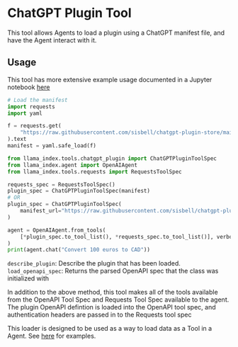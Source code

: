 # ChatGPT Plugin Tool

This tool allows Agents to load a plugin using a ChatGPT manifest file, and have the Agent interact with it.

## Usage

This tool has more extensive example usage documented in a Jupyter notebook [here](https://github.com/emptycrown/llama-hub/tree/main/llama_hub/tools/notebooks/chatgpt_plugin.ipynb)

```python
# Load the manifest
import requests
import yaml

f = requests.get(
    "https://raw.githubusercontent.com/sisbell/chatgpt-plugin-store/main/manifests/today-currency-converter.oiconma.repl.co.json"
).text
manifest = yaml.safe_load(f)

from llama_index.tools.chatgpt_plugin import ChatGPTPluginToolSpec
from llama_index.agent import OpenAIAgent
from llama_index.tools.requests import RequestsToolSpec

requests_spec = RequestsToolSpec()
plugin_spec = ChatGPTPluginToolSpec(manifest)
# OR
plugin_spec = ChatGPTPluginToolSpec(
    manifest_url="https://raw.githubusercontent.com/sisbell/chatgpt-plugin-store/main/manifests/today-currency-converter.oiconma.repl.co.json"
)

agent = OpenAIAgent.from_tools(
    [*plugin_spec.to_tool_list(), *requests_spec.to_tool_list()], verbose=True
)
print(agent.chat("Convert 100 euros to CAD"))
```

`describe_plugin`: Describe the plugin that has been loaded.
`load_openapi_spec`: Returns the parsed OpenAPI spec that the class was initialized with

In addition to the above method, this tool makes all of the tools available from the OpenAPI Tool Spec and Requests Tool Spec available to the agent. The plugin OpenAPI defintion is loaded into the OpenAPI tool spec, and authentication headers are passed in to the Requests tool spec

This loader is designed to be used as a way to load data as a Tool in a Agent. See [here](https://github.com/emptycrown/llama-hub/tree/main) for examples.
